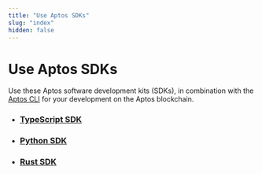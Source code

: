 ```yaml
---
title: "Use Aptos SDKs"
slug: "index"
hidden: false
---
```


# Use Aptos SDKs

Use these Aptos software development kits (SDKs), in combination with the [Aptos CLI](/cli-tools/aptos-cli-tool/use-aptos-cli.md) for your development on the Aptos blockchain. 

- ### [TypeScript SDK](ts-sdk/index.md)

- ### [Python SDK](python-sdk.md)

- ### [Rust SDK](rust-sdk.md)
